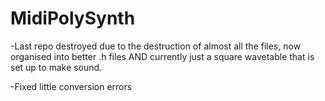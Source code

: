 # MidiPolySynth

-Last repo destroyed due to the destruction of almost all the files, now organised into better .h files AND currently just a square wavetable that is set up to make 
sound.

-Fixed little conversion errors
